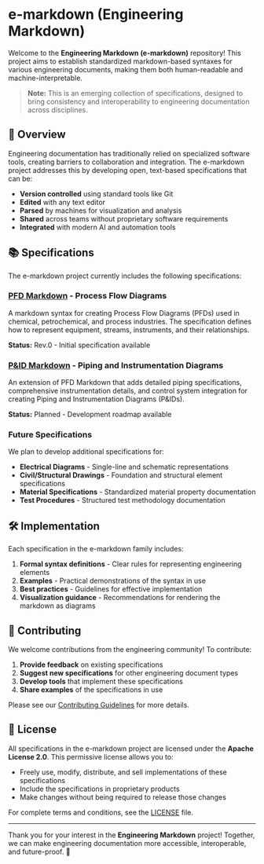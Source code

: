 

# e-markdown (Engineering Markdown)

Welcome to the **Engineering Markdown (e-markdown)** repository! This project aims to establish standardized markdown-based syntaxes for various engineering documents, making them both human-readable and machine-interpretable.

> **Note:** This is an emerging collection of specifications, designed to bring consistency and interoperability to engineering documentation across disciplines.

## 📌 Overview

Engineering documentation has traditionally relied on specialized software tools, creating barriers to collaboration and integration. The e-markdown project addresses this by developing open, text-based specifications that can be:

- **Version controlled** using standard tools like Git
- **Edited** with any text editor
- **Parsed** by machines for visualization and analysis
- **Shared** across teams without proprietary software requirements
- **Integrated** with modern AI and automation tools

## 📚 Specifications

The e-markdown project currently includes the following specifications:

### [PFD Markdown](pfd-markdown/) - Process Flow Diagrams
A markdown syntax for creating Process Flow Diagrams (PFDs) used in chemical, petrochemical, and process industries. The specification defines how to represent equipment, streams, instruments, and their relationships.

**Status:** Rev.0 - Initial specification available

### [P&ID Markdown](pid-markdown/) - Piping and Instrumentation Diagrams
An extension of PFD Markdown that adds detailed piping specifications, comprehensive instrumentation details, and control system integration for creating Piping and Instrumentation Diagrams (P&IDs).

**Status:** Planned - Development roadmap available

### Future Specifications

We plan to develop additional specifications for:

- **Electrical Diagrams** - Single-line and schematic representations
- **Civil/Structural Drawings** - Foundation and structural element specifications
- **Material Specifications** - Standardized material property documentation
- **Test Procedures** - Structured test methodology documentation

## 🛠️ Implementation

Each specification in the e-markdown family includes:

1. **Formal syntax definitions** - Clear rules for representing engineering elements
2. **Examples** - Practical demonstrations of the syntax in use
3. **Best practices** - Guidelines for effective implementation
4. **Visualization guidance** - Recommendations for rendering the markdown as diagrams

## 🤝 Contributing

We welcome contributions from the engineering community! To contribute:

1. **Provide feedback** on existing specifications
2. **Suggest new specifications** for other engineering document types
3. **Develop tools** that implement these specifications
4. **Share examples** of the specifications in use

Please see our [Contributing Guidelines](CONTRIBUTING.md) for more details.

## 📜 License

All specifications in the e-markdown project are licensed under the **Apache License 2.0**. This permissive license allows you to:

- Freely use, modify, distribute, and sell implementations of these specifications
- Include the specifications in proprietary products
- Make changes without being required to release those changes

For complete terms and conditions, see the [LICENSE](LICENSE) file.

---

Thank you for your interest in the **Engineering Markdown** project! Together, we can make engineering documentation more accessible, interoperable, and future-proof. 🚀
